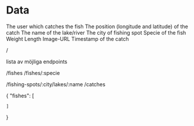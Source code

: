 # Data

The user which catches the fish
The position (longitude and latitude) of the catch
The name of the lake/river
The city of fishing spot
Specie of the fish
Weight
Length
Image-URL
Timestamp of the catch

/

lista av möjliga endpoints

/fishes
/fishes/:specie

/fishing-spots/:city/lakes/:name
/catches

{
    "fishes": [

    ]
}
